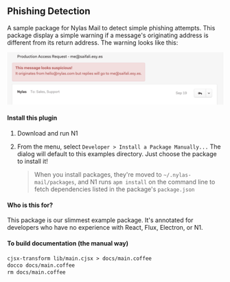 ## Phishing Detection

A sample package for Nylas Mail to detect simple phishing attempts. This package display a simple warning if
a message's originating address is different from its return address. The warning looks like this:

![screenshot](./screenshot.png)

#### Install this plugin

1. Download and run N1

2. From the menu, select `Developer > Install a Package Manually...`
   The dialog will default to this examples directory. Just choose the
   package to install it!

   > When you install packages, they're moved to `~/.nylas-mail/packages`,
   > and N1 runs `apm install` on the command line to fetch dependencies
   > listed in the package's `package.json`

#### Who is this for?

This package is our slimmest example package. It's annotated for developers who have no experience with React, Flux, Electron, or N1.

#### To build documentation (the manual way)

```
cjsx-transform lib/main.cjsx > docs/main.coffee
docco docs/main.coffee
rm docs/main.coffee
```
